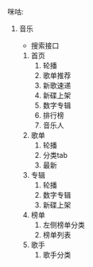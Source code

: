 咪咕:

1. 音乐

   * 搜索接口

   1. 首页
      1. 轮播
      2. 歌单推荐
      3. 新歌速递
      4. 新碟上架
      5. 数字专辑
      6. 排行榜
      7. 音乐人
   2. 歌单
      1. 轮播
      2. 分类tab
      3. 最新
   3. 专辑
      1. 轮播
      2. 数字专辑
      3. 新碟上架
   4. 榜单
      1. 左侧榜单分类
      2. 榜单列表
   5. 歌手
      1. 歌手分类

